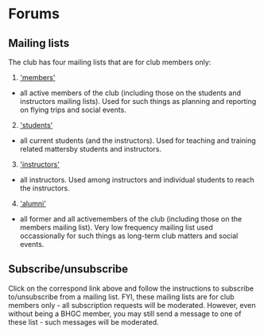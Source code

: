 # Forums

## Mailing lists

The club has four mailing lists that are for club members only:

1. ['members'](http://www.bhgc.org/mailman/listinfo/members_bhgc.org)
  - all active members of the club (including those on the students
  and instructors mailing lists). Used for such things as planning
  and reporting on flying trips and social events.
2. ['students'](http://www.bhgc.org/mailman/listinfo/students_bhgc.org)
  - all current students (and the instructors). Used for teaching 
  and training related mattersby students and instructors.
3. ['instructors'](http://www.bhgc.org/mailman/listinfo/instructors_bhgc.org)
  - all instructors. Used among instructors and individual students
  to reach the instructors.
4. ['alumni'](http://www.bhgc.org/mailman/listinfo/alumni_bhgc.org)
  - all former and all activemembers of the club (including those on
  the members mailing list). Very low frequency mailing list used
  occassionally for such things as long-term club matters and social
  events.

## Subscribe/unsubscribe

Click on the correspond link above and follow the instructions to
subscribe to/unsubscribe from a mailing list. FYI, these mailing lists
are for club members only - all subscription requests will be moderated.
However, even without being a BHGC member, you may still send a message
to one of these list - such messages will be moderated.
